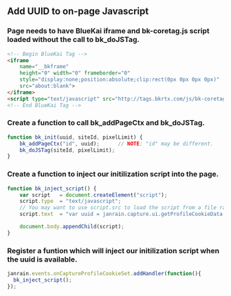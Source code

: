 ## Add UUID to on-page Javascript

### Page needs to have BlueKai iframe and bk-coretag.js script loaded without the call to bk_doJSTag.

```html
<!-- Begin BlueKai Tag -->
<iframe
    name="__bkframe"
    height="0" width="0" frameborder="0"
    style="display:none;position:absolute;clip:rect(0px 0px 0px 0px)"
    src="about:blank">
</iframe>
<script type="text/javascript" src="http://tags.bkrtx.com/js/bk-coretag.js"></script>
<!-- End BlueKai Tag -->
```

### Create a function to call bk_addPageCtx and bk_doJSTag.

```javascript
function bk_init(uuid, siteId, pixelLimit) {
    bk_addPageCtx("id", uuid);      // NOTE: "id" may be different.
    bk_doJSTag(siteId, pixelLimit);
}
```

### Create a function to inject our initilization script into the page.

```javascript
function bk_inject_script() {
    var script   = document.createElement("script");
    script.type  = "text/javascript";
    // You may want to use script.src to load the script from a file rather then an inline script.
    script.text  = "var uuid = janrain.capture.ui.getProfileCookieData('uuid')); bk_init(uuid, siteId, pixelLimit);"

    document.body.appendChild(script);
}
```

### Register a funtion which will inject our initilization script when the uuid is available.

```javascript
janrain.events.onCaptureProfileCookieSet.addHandler(function(){
  bk_inject_script();
});
```
